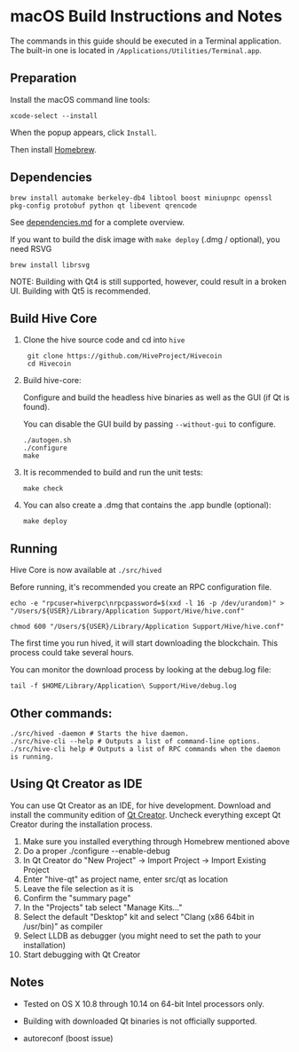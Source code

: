 macOS Build Instructions and Notes
====================================
The commands in this guide should be executed in a Terminal application.
The built-in one is located in `/Applications/Utilities/Terminal.app`.

Preparation
-----------
Install the macOS command line tools:

`xcode-select --install`

When the popup appears, click `Install`.

Then install [Homebrew](https://brew.sh).

Dependencies
----------------------

    brew install automake berkeley-db4 libtool boost miniupnpc openssl pkg-config protobuf python qt libevent qrencode

See [dependencies.md](dependencies.md) for a complete overview.

If you want to build the disk image with `make deploy` (.dmg / optional), you need RSVG

    brew install librsvg

NOTE: Building with Qt4 is still supported, however, could result in a broken UI. Building with Qt5 is recommended.


Build Hive Core
------------------------

1. Clone the hive source code and cd into `hive`

        git clone https://github.com/HiveProject/Hivecoin
        cd Hivecoin

2.  Build hive-core:

    Configure and build the headless hive binaries as well as the GUI (if Qt is found).

    You can disable the GUI build by passing `--without-gui` to configure.

        ./autogen.sh
        ./configure
        make

3.  It is recommended to build and run the unit tests:

        make check

4.  You can also create a .dmg that contains the .app bundle (optional):

        make deploy

Running
-------

Hive Core is now available at `./src/hived`

Before running, it's recommended you create an RPC configuration file.

    echo -e "rpcuser=hiverpc\nrpcpassword=$(xxd -l 16 -p /dev/urandom)" > "/Users/${USER}/Library/Application Support/Hive/hive.conf"

    chmod 600 "/Users/${USER}/Library/Application Support/Hive/hive.conf"

The first time you run hived, it will start downloading the blockchain. This process could take several hours.

You can monitor the download process by looking at the debug.log file:

    tail -f $HOME/Library/Application\ Support/Hive/debug.log

Other commands:
-------

    ./src/hived -daemon # Starts the hive daemon.
    ./src/hive-cli --help # Outputs a list of command-line options.
    ./src/hive-cli help # Outputs a list of RPC commands when the daemon is running.

Using Qt Creator as IDE
------------------------
You can use Qt Creator as an IDE, for hive development.
Download and install the community edition of [Qt Creator](https://www.qt.io/download/).
Uncheck everything except Qt Creator during the installation process.

1. Make sure you installed everything through Homebrew mentioned above
2. Do a proper ./configure --enable-debug
3. In Qt Creator do "New Project" -> Import Project -> Import Existing Project
4. Enter "hive-qt" as project name, enter src/qt as location
5. Leave the file selection as it is
6. Confirm the "summary page"
7. In the "Projects" tab select "Manage Kits..."
8. Select the default "Desktop" kit and select "Clang (x86 64bit in /usr/bin)" as compiler
9. Select LLDB as debugger (you might need to set the path to your installation)
10. Start debugging with Qt Creator

Notes
-----

* Tested on OS X 10.8 through 10.14 on 64-bit Intel processors only.

* Building with downloaded Qt binaries is not officially supported. 

* autoreconf (boost issue)
